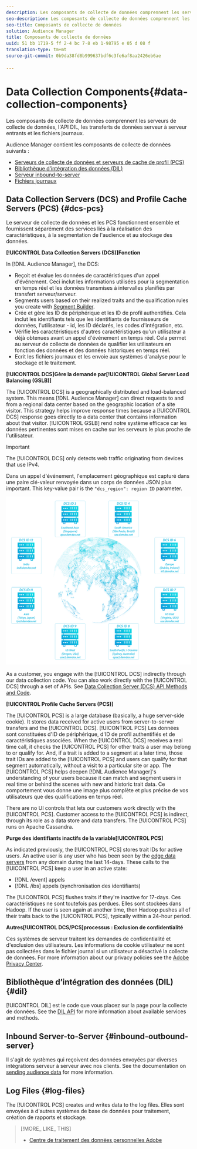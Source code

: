 ```yaml
---
description: Les composants de collecte de données comprennent les serveurs de collecte de données, l'API DIL, les transferts de données serveur à serveur entrants et les fichiers journaux.
seo-description: Les composants de collecte de données comprennent les serveurs de collecte de données, l'API DIL, les transferts de données serveur à serveur entrants et les fichiers journaux.
seo-title: Composants de collecte de données
solution: Audience Manager
title: Composants de collecte de données
uuid: 51 bb 1719-5 ff 2-4 bc 7-8 eb 1-98795 e 05 d 08 f
translation-type: tm+mt
source-git-commit: 0b9da38fd8b999637bdf6c3fe6af8aa2426eb6ae

---
```



# Data Collection Components{#data-collection-components}

Les composants de collecte de données comprennent les serveurs de collecte de données, l'API DIL, les transferts de données serveur à serveur entrants et les fichiers journaux.

<!-- 

c_compcollect.xml

 -->

Audience Manager contient les composants de collecte de données suivants :

* [Serveurs de collecte de données et serveurs de cache de profil (PCS)](../../reference/system-components/components-data-collection.md#dcs-pcs)
* [Bibliothèque d’intégration des données (DIL)](../../reference/system-components/components-data-collection.md#dil)
* [Serveur inbound-to-server](../../reference/system-components/components-data-collection.md#inbound-outbound-server)
* [Fichiers journaux](../../reference/system-components/components-data-collection.md#log-files)

## Data Collection Servers (DCS) and Profile Cache Servers (PCS) {#dcs-pcs}

Le serveur de collecte de données et les PCS fonctionnent ensemble et fournissent séparément des services liés à la réalisation des caractéristiques, à la segmentation de l'audience et au stockage des données.

**[!UICONTROL Data Collection Servers (DCS)]Fonction**

In [!DNL Audience Manager], the DCS:

* Reçoit et évalue les données de caractéristiques d'un appel d'événement. Ceci inclut les informations utilisées pour la segmentation en temps réel et les données transmises à intervalles planifiés par transfert serveur/serveur.
* Segments users based on their realized traits and the qualification rules you create with [Segment Builder](../../features/segments/segment-builder.md#topic_E166819D26B94A868376BA54E10E4B74).
* Crée et gère les ID de périphérique et les ID de profil authentifiés. Cela inclut les identifiants tels que les identifiants de fournisseurs de données, l'utilisateur - id, les ID déclarés, les codes d'intégration, etc.
* Vérifie les caractéristiques d'autres caractéristiques qu'un utilisateur a déjà obtenues avant un appel d'événement en temps réel. Cela permet au serveur de collecte de données de qualifier les utilisateurs en fonction des données et des données historiques en temps réel.
* Ecrit les fichiers journaux et les envoie aux systèmes d'analyse pour le stockage et le traitement.

**[!UICONTROL DCS]Gère la demande par[!UICONTROL Global Server Load Balancing (GSLB)]**

The [!UICONTROL DCS] is a geographically distributed and load-balanced system. This means [!DNL Audience Manager] can direct requests to and from a regional data center based on the geographic location of a site visitor. This strategy helps improve response times because a [!UICONTROL DCS] response goes directly to a data center that contains information about that visitor. [!UICONTROL GSLB] rend notre système efficace car les données pertinentes sont mises en cache sur les serveurs le plus proche de l'utilisateur.

>[!IMPORTANT]
>
>The [!UICONTROL DCS] only detects web traffic originating from devices that use IPv4.

Dans un appel d'événement, l'emplacement géographique est capturé dans une paire clé-valeur renvoyée dans un corps de données JSON plus important. This key-value pair is the `"dcs_region": region ID` parameter.

![](assets/dcs-map.png)

As a customer, you engage with the [!UICONTROL DCS] indirectly through our data collection code. You can also work directly with the [!UICONTROL DCS] through a set of APIs. See [Data Collection Server (DCS) API Methods and Code](../../api/dcs-intro/dcs-event-calls/dcs-event-calls.md).

**[!UICONTROL Profile Cache Servers (PCS)]**

The [!UICONTROL PCS] is a large database (basically, a huge server-side cookie). It stores data received for active users from server-to-server transfers and the [!UICONTROL DCS]. [!UICONTROL PCS] Les données sont constituées d'ID de périphérique, d'ID de profil authentifiés et de caractéristiques associées. When the [!UICONTROL DCS] receives a real time call, it checks the [!UICONTROL PCS] for other traits a user may belong to or qualify for. And, if a trait is added to a segment at a later time, those trait IDs are added to the [!UICONTROL PCS] and users can qualify for that segment automatically, without a visit to a particular site or app. The [!UICONTROL PCS] helps deepen [!DNL Audience Manager]'s understanding of your users because it can match and segment users in real time or behind the scenes with new and historic trait data. Ce comportement vous donne une image plus complète et plus précise de vos utilisateurs que des qualifications en temps réel.

There are no UI controls that lets our customers work directly with the [!UICONTROL PCS]. Customer access to the [!UICONTROL PCS] is indirect, through its role as a data store and data transfers. The [!UICONTROL PCS] runs on Apache Cassandra.

**Purge des identifiants inactifs de la variable[!UICONTROL PCS]**

As indicated previously, the [!UICONTROL PCS] stores trait IDs for active users. An active user is any user who has been seen by the [edge data servers](../../reference/system-components/components-edge.md) from any domain during the last 14-days. These calls to the [!UICONTROL PCS] keep a user in an active state:

* [!DNL /event] appels
* [!DNL /ibs] appels (synchronisation des identifiants)

<!-- 

Removed /dpm calls from the bulleted list. /dpm calls have been deprecated.

 -->

The [!UICONTROL PCS] flushes traits if they're inactive for 17-days. Ces caractéristiques ne sont toutefois pas perdues. Elles sont stockées dans Hadoop. If the user is seen again at another time, then Hadoop pushes all of their traits back to the [!UICONTROL PCS], typically within a 24-hour period.

**Autres[!UICONTROL DCS/PCS]processus : Exclusion de confidentialité**

Ces systèmes de serveur traitent les demandes de confidentialité et d'exclusion des utilisateurs. Les informations de cookie utilisateur ne sont pas collectées dans le fichier journal si un utilisateur a désactivé la collecte de données. For more information about our privacy policies see the [Adobe Privacy Center](https://www.adobe.com/privacy/advertising-services.html).

## Bibliothèque d’intégration des données (DIL){#dil} 

[!UICONTROL DIL] est le code que vous placez sur la page pour la collecte de données. See the [DIL API](../../dil/dil-overview.md) for more information about available services and methods.

## Inbound Server-to-Server {#inbound-outbound-server}

Il s'agit de systèmes qui reçoivent des données envoyées par diverses intégrations serveur à serveur avec nos clients. See the documentation on [sending audience data](/help/using/integration/sending-audience-data/real-time-data-integration/real-time-tech-specs.md) for more information.

## Log Files {#log-files}

The [!UICONTROL PCS] creates and writes data to the log files. Elles sont envoyées à d'autres systèmes de base de données pour traitement, création de rapports et stockage.

>[!MORE_ LIKE_ THIS]
>
>* [Centre de traitement des données personnelles Adobe](https://www.adobe.com/privacy.html)

